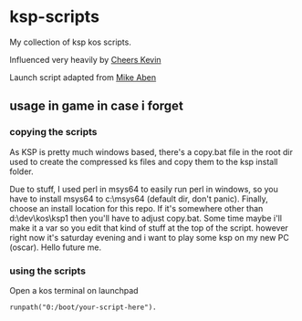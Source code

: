 # ksp-scripts

My collection of ksp kos scripts.

Influenced very heavily by [Cheers Kevin](https://www.youtube.com/user/gisikw)

Launch script adapted from [Mike Aben](https://www.youtube.com/c/MikeAben)

## usage in game in case i forget

### copying the scripts

As KSP is pretty much windows based, there's a copy.bat file in the root dir used to
create the compressed ks files and copy them to the ksp install folder.

Due to stuff, I used perl in msys64 to easily run perl in windows, so you have to install
msys64 to c:\msys64 (default dir, don't panic).
Finally, choose an install location for this repo. If it's somewhere other than d:\dev\kos\ksp1
then you'll have to adjust copy.bat. Some time maybe i'll make it a var so you edit that kind
of stuff at the top of the script. however right now it's saturday evening and i want to play
some ksp on my new PC (oscar). Hello future me.

### using the scripts

Open a kos terminal on launchpad

```kos
runpath("0:/boot/your-script-here").
```
